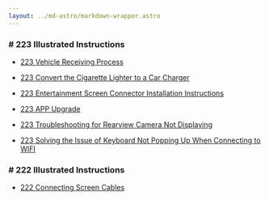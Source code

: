 ```yaml
---
layout: ../md-astro/markdown-wrapper.astro
---
```


### # 223 Illustrated Instructions

- <a href="../docs/223/doc/image-car-223">223 Vehicle Receiving Process</a>

- <a href="../docs/223/doc/image-cigerate">223 Convert the Cigarette Lighter to a Car Charger</a>

- <a href="../docs/223/doc/image-screen-circuit">223 Entertainment Screen Connector Installation Instructions</a>

- <a href="../docs/223/doc/image-upgrade">223 APP Upgrade</a>

- <a href="../docs/223/doc/fix-backup-show">223 Troubleshooting for Rearview Camera Not Displaying</a>

- <a href="../docs/223/doc/fix-input">223 Solving the Issue of Keyboard Not Popping Up When Connecting to WIFI</a>

### # 222 Illustrated Instructions

- <a href="222/doc/screen-circuit">222 Connecting Screen Cables</a>